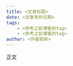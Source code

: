 ```yaml
---
title: <文章标题>
date: <文章写作日期>
tags: 
    - <参考之前博客的tag>
    - <参考之前博客的tag>
author: <作者昵称>
---
```


正文

